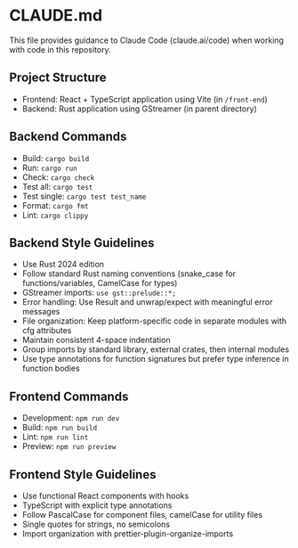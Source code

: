 # CLAUDE.md

This file provides guidance to Claude Code (claude.ai/code) when working with code in this repository.

## Project Structure
- Frontend: React + TypeScript application using Vite (in `/front-end`)
- Backend: Rust application using GStreamer (in parent directory)

## Backend Commands
- Build: `cargo build`
- Run: `cargo run`
- Check: `cargo check`
- Test all: `cargo test`
- Test single: `cargo test test_name`
- Format: `cargo fmt`
- Lint: `cargo clippy`

## Backend Style Guidelines
- Use Rust 2024 edition
- Follow standard Rust naming conventions (snake_case for functions/variables, CamelCase for types)
- GStreamer imports: `use gst::prelude::*;` 
- Error handling: Use Result and unwrap/expect with meaningful error messages
- File organization: Keep platform-specific code in separate modules with cfg attributes
- Maintain consistent 4-space indentation
- Group imports by standard library, external crates, then internal modules
- Use type annotations for function signatures but prefer type inference in function bodies

## Frontend Commands
- Development: `npm run dev`
- Build: `npm run build`
- Lint: `npm run lint`
- Preview: `npm run preview`

## Frontend Style Guidelines
- Use functional React components with hooks
- TypeScript with explicit type annotations
- Follow PascalCase for component files, camelCase for utility files
- Single quotes for strings, no semicolons
- Import organization with prettier-plugin-organize-imports